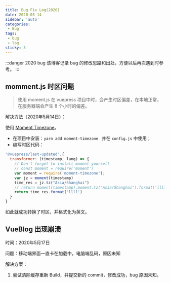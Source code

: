 ```yaml
---
title: Bug Fix Log(2020)
date: 2020-05-14
sidebar: 'auto'
categories:
 - Bug
tags:
 - bug
 - log
sticky: 3
---
```


:::danger 2020 bug
该博客记录 bug 的修改思路和出处，方便以后再次遇到时参考。
:::

<!-- more -->

## momment.js 时区问题

> 使用 moment.js 在 vuepress 项目中时，会产生时区偏差，在本地正常，在服务器端会产生 8 个小时的偏差。

解决方法（2020年5月14日）：

使用 [Moment Timezone](http://momentjs.cn/timezone/)。

- 在项目中安装：`yarn add moment-timezone ` 并在 `config.js` 中使用；
- 编写时区代码：

```js
'@vuepress/last-updated',{
  transformer: (timestamp, lang) => {
    // Don't forget to install moment yourself
    // const moment = require('moment')
    var moment = require('moment-timezone');
    var jz = moment(timestamp)
    time_res = jz.tz("Asia/Shanghai")
    // return moment(timestamp).moment.tz("Asia/Shanghai").format('llll')
    return time_res.format('llll')
  }
}
```

如此就成功转换了时区，并格式化为英文。

## VueBlog 出现崩溃

时间：2020年5月17日

问题：移动端界面一直卡在加载中，电脑端乱码，原因未知

解决方案：

1. 尝试清除缓存重新 Build，并提交新的 commit，修改成功，bug 原因未知。
